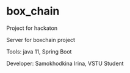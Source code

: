 # box_chain
Project for hackaton

Server for boxchain project

Tools: java 11, Spring Boot

Developer: Samokhodkina Irina, VSTU Student
